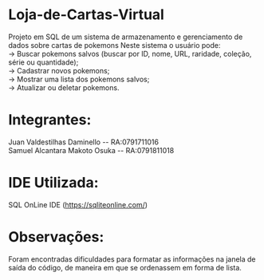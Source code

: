 # Loja-de-Cartas-Virtual
Projeto em SQL de um sistema de armazenamento e gerenciamento de dados sobre cartas de pokemons
Neste sistema o usuário pode:\
-> Buscar pokemons salvos (buscar por ID, nome, URL, raridade, coleção, série ou quantidade);\
-> Cadastrar novos pokemons;\
-> Mostrar uma lista dos pokemons salvos;\
-> Atualizar ou deletar pokemons.


# Integrantes:
Juan Valdestilhas Daminello -- RA:0791711016\
Samuel Alcantara Makoto Osuka -- RA:0791811018  


# IDE Utilizada:
SQL OnLine IDE (https://sqliteonline.com/)

# Observações:
Foram encontradas dificuldades para formatar as informações na janela de saída do código, de maneira em que se ordenassem em forma de lista.



